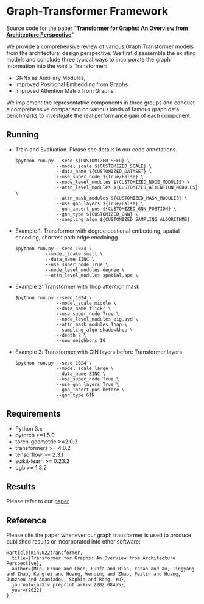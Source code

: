 

# Graph-Transformer Framework

Source code for the paper "**[Transformer for Graphs: An Overview from Architecture Perspective](https://arxiv.org/pdf/2202.08455.pdf)**"


We provide a comprehensive review of various Graph Transformer models from the architectural design perspective.
We first disassemble the existing models and conclude three typical ways to incorporate the graph
information into the vanilla Transformer: 
- GNNs as Auxiliary Modules,
- Improved Positional Embedding from Graphs
- Improved Attention Matrix from Graphs. 

We implement the representative components in three groups and conduct a comprehensive comparison on various kinds of famous graph data benchmarks to investigate the real performance gain of each component. 





## Running

- Train and Evaluation. Please see details in our code annotations.
    ```
    $python run.py --seed ${CUSTOMIZED_SEED} \
                   --model_scale ${CUSTOMIZED_SCALE} \
                   --data_name ${CUSTOMIZED_DATASET} \ 
                   --use_super_node ${True/False} \
                   --node_level_modules ${CUSTOMIZED_NODE_MODULES} \ 
                   --attn_level_modules ${CUSTOMIZED_ATTENTION_MODULES} \
                   --attn_mask_modules ${CUSTOMIZED_MASK_MODULES} \
                   --use_gnn_layers ${True/False} \
                   --gnn_insert_pos ${CUSTOMIZED_GNN_POSTION} \
                   --gnn_type ${CUSTOMIZED_GNN} \
                   --sampling_algo ${CUSTOMIZED_SAMPLING_ALGORITHMS}
    ```
- Example 1: Transformer with degree postional embedding, spatial encoding, shortest path edge encdoingg
    
    ```
    $python run.py --seed 1024 \
               --model_scale small \
               --data_name ZINC \ 
               --use_super_node True \
               --node_level_modules degree \ 
               --attn_level_modules spatial,spe \
    ```
- Example 2: Transformer with 1hop attention mask
    ```
    $python run.py --seed 1024 \
                   --model_scale middle \
                   --data_name flickr \ 
                   --use_super_node True \
                   --node_level_modules eig,svd \ 
                   --attn_mask_modules 1hop \
                   --sampling_algo shadowkhop \
                   --depth 2 \
                   --num_neighbors 10
    ```
- Example 3: Transformer with GIN layers before Transformer layers
    ```
    $python run.py --seed 1024 \
                   --model_scale large \
                   --data_name ZINC \ 
                   --use_super_node True \
                   --use_gnn_layers True \
                   --gnn_insert_pos before \
                   --gnn_type GIN 
    ```




## Requirements
- Python 3.x
- pytorch >=1.5.0
- torch-geometric >=2.0.3
- transformers >= 4.8.2
- tensorflow >= 2.3.1
- scikit-learn >= 0.23.2
- ogb >= 1.3.2

## Results
Please refer to our [paper](https://arxiv.org/pdf/2202.08455.pdf)

## Reference
Please cite the paper whenever our graph transformer is used to produce published results or incorporated into other software:
```
@article{min2022transformer,
  title={Transformer for Graphs: An Overview from Architecture Perspective},
  author={Min, Erxue and Chen, Runfa and Bian, Yatao and Xu, Tingyang and Zhao, Kangfei and Huang, Wenbing and Zhao, Peilin and Huang, Junzhou and Ananiadou, Sophia and Rong, Yu},
  journal={arXiv preprint arXiv:2202.08455},
  year={2022}
}
```


<br><br><br>

